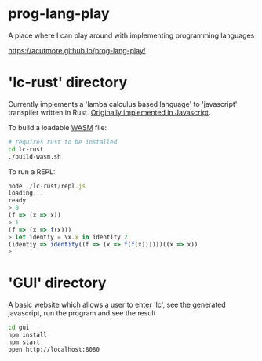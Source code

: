 
# prog-lang-play

A place where I can play around with implementing programming languages

https://acutmore.github.io/prog-lang-play/

# 'lc-rust' directory

Currently implements a 'lamba calculus based language' to 'javascript' transpiler written in Rust. [Originally implemented in Javascript](https://github.com/acutmore/prog-lang-play/blob/9656699caf15e3bb010e67ca239423c0427f7ee1/lc/index.js#L14).

To build a loadable [WASM](https://webassembly.org) file:

```bash
# requires rust to be installed
cd lc-rust
./build-wasm.sh
```

To run a REPL:

```js
node ./lc-rust/repl.js
loading...
ready
> 0
(f => (x => x))
> 1
(f => (x => f(x)))
> let identiy = \x.x in identity 2
(identiy => identity((f => (x => f(f(x))))))((x => x))
>
```

# 'GUI' directory

A basic website which allows a user to enter 'lc', see the generated javascript, run the program and see the result

```bash
cd gui
npm install
npm start
open http://localhost:8080
```
